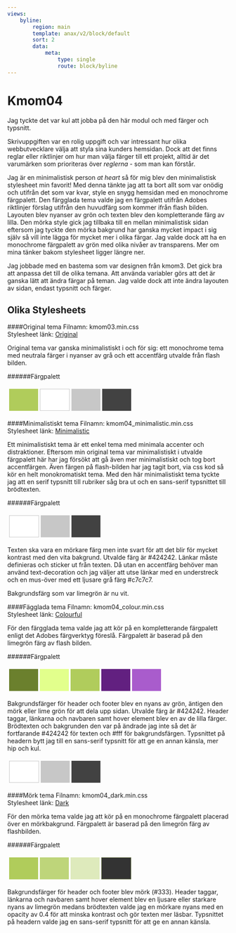 ```yaml
---
views:
    byline:
        region: main
        template: anax/v2/block/default
        sort: 2
        data:
            meta:
                type: single
                route: block/byline
---
```

Kmom04
=========================

Jag tyckte det var kul att jobba på den här modul och med färger och typsnitt.

Skrivuppgiften var en rolig uppgift och var intressant hur olika webbutvecklare välja att styla sina kunders hemsidan. Dock att det finns reglar eller riktlinjer om hur man välja färger till ett projekt, alltid är det varumärken som prioriteras över *reglerna* - som man kan förstår.

Jag är en minimalistisk person *at heart* så för mig blev den minimalistisk stylesheet min favorit! Med denna tänkte jag att ta bort allt som var onödig och utifrån det som var kvar, style en snygg hemsidan med en monochrome färgpalett. Den färgglada tema valde jag en färgpalett utifrån Adobes riktlinjer förslag utifrån den huvudfärg som kommer ifrån flash bilden. Layouten blev nyanser av grön och texten blev den kompletterande färg av lilla. Den mörka style gick jag tillbaka till en mellan minimalistisk sidan eftersom jag tyckte den mörka bakgrund har ganska mycket impact i sig själv så vill inte lägga för mycket mer i olika färgar. Jag valde dock att ha en monochrome färgpalett av grön med olika nivåer av transparens. Mer om mina tänker bakom stylesheet ligger längre ner.

Jag jobbade med en bastema som var designen från kmom3. Det gick bra att anpassa det till de olika temana. Att använda variabler görs att det är ganska lätt att ändra färgar på teman. Jag valde dock att inte ändra layouten av sidan, endast typsnitt och färger.


Olika Stylesheets
-----------------------
####Original tema
Filnamn: kmom03.min.css  
Stylesheet länk: [Original](../htdocs/?style=kmom03)

Original tema var ganska minimalistiskt i och för sig: ett monochrome tema med neutrala färger i nyanser av grå och ett accentfärg utvalde från flash bilden.

######Färgpalett
<table style="border-spacing: 4px; border-collapse: separate">
<tr>
<td style="height: 50px; width: 50px; background-color: #b0cc5b">
<td style="height: 50px; width: 50px; border: 1px solid #c7c7c7; background-color: #fff">
<td style="height: 50px; width: 50px; background-color: #c7c7c7">
<td style="height: 50px; width: 50px; background-color: #424242">
</tr>
</table>

####Minimalistiskt tema
Filnamn: kmom04_minimalistic.min.css  
Stylesheet länk: [Minimalistic](../htdocs/?style=kmom04_minimalistic)

Ett minimalistiskt tema är ett enkel tema med minimala accenter och distraktioner. Eftersom min original tema var minimalistiskt i utvalde färgpalett här har jag försökt att gå även mer minimalistiskt och tog bort accentfärgen. Även färgen på flash-bilden har jag tagit bort, via css kod så kör en helt monokromatiskt tema. Med den här minimalistiskt tema tyckte jag att en serif typsnitt till rubriker såg bra ut och en sans-serif typsnittet till brödtexten.


######Färgpalett
<table style="border-spacing: 4px; border-collapse: separate">
<tr>
<td style="height: 50px; width: 50px; border: 1px solid #c7c7c7; background-color: #fff">
<td style="height: 50px; width: 50px; background-color: #c7c7c7">
<td style="height: 50px; width: 50px; background-color: #424242">
</tr>
</table>

Texten ska vara en mörkare färg men inte svart för att det blir för mycket kontrast med den vita bakgrund. Utvalde färg är #424242. Länkar måste definieras och sticker ut från texten. Då utan en accentfärg behöver man använd text-decoration och jag väljer att utse länkar med en understreck och en mus-över med ett ljusare grå färg #c7c7c7.

Bakgrundsfärg som var limegrön är nu vit.

####Fägglada tema
Filnamn: kmom04_colour.min.css  
Stylesheet länk: [Colourful](../htdocs/?style=kmom04_colour)

För den färgglada tema valde jag att kör på en kompletterande färgpalett enligt det Adobes färgverktyg föreslå. Färgpalett är baserad på den limegrön färg av flash bilden.


######Färgpalett

<table style="border-spacing: 4px; border-collapse: separate">
<tr>
<td style="height: 50px; width: 50px; background-color: #6b802d">
<td style="height: 50px; width: 50px; background-color: #e2ff8c">
<td style="height: 50px; width: 50px; background-color: #b0cc5c">
<td style="height: 50px; width: 50px; background-color: #622080">
<td style="height: 50px; width: 50px; background-color: #a95ccc">
</tr>
</table>

Bakgrundsfärger för header och footer blev en nyans av grön, äntigen den mörk eller lime grön för att dela upp sidan. Utvalde färg är #424242. Header taggar, länkarna och navbaren samt hover element blev en av de lilla färger. Brödtexten och bakgrunden den var på ändrade jag inte så det är fortfarande #424242 för texten och #fff för bakgrundsfärgen. Typsnittet på headern bytt jag till en sans-serif typsnitt för att ge en annan känsla, mer hip och kul.

<table style="border-spacing: 4px; border-collapse: separate">
<tr>
<td style="height: 50px; width: 50px; border: 1px solid #c7c7c7; background-color: #fff">
<td style="height: 50px; width: 50px; background-color: #c7c7c7">
<td style="height: 50px; width: 50px; background-color: #424242">
</tr>
</table>

####Mörk tema
Filnamn: kmom04_dark.min.css  
Stylesheet länk: [Dark](../htdocs/?style=kmom04_dark)

För den mörka tema valde jag att kör på en monochrome färgpalett placerad över en mörkbakgrund. Färgpalett är baserad på den limegrön färg av flashbilden.


######Färgpalett

<table style="border-spacing: 4px; border-collapse: separate">
<tr>
<td style="height: 50px; width: 50px; background-color: rgba(176, 204, 91, 1);">
<td style="height: 50px; width: 50px; background-color: rgba(176, 204, 91, 0.8);">
<td style="height: 50px; width: 50px; background-color: rgba(176, 204, 91, 0.4);">
<td style="height: 50px; width: 50px; border: 1px solid rgba(176, 204, 91, 0.4); background-color: #333">
</tr>
</table>

Bakgrundsfärger för header och footer blev mörk (#333). Header taggar, länkarna och navbaren samt hover element blev en ljusare eller starkare nyans av limegrön medans brödtexten valde jag en mörkare nyans med en opacity av 0.4 för att minska kontrast och gör texten mer läsbar. Typsnittet på headern valde jag en sans-serif typsnitt för att ge en annan känsla.
